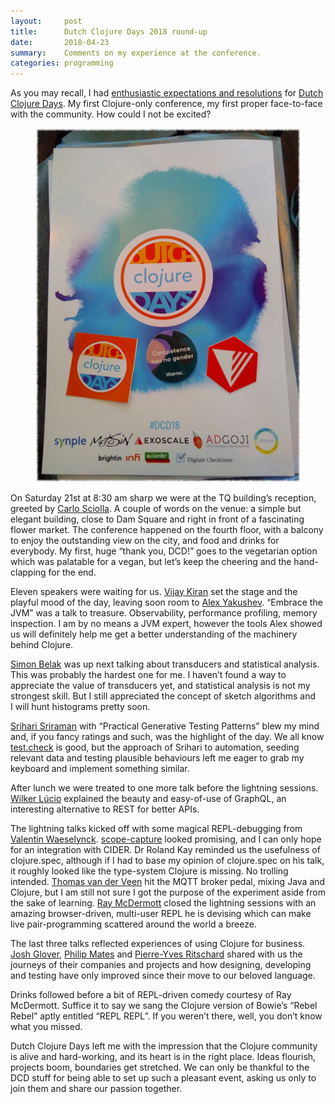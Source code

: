 ```yaml
---
layout:     post
title:      Dutch Clojure Days 2018 round-up
date:       2018-04-23
summary:    Comments on my experience at the conference.
categories: programming
---
```


As you may recall, I had [enthusiastic expectations and
resolutions](https://manuel-uberti.github.io/programming/2018/01/24/dcd-expectations/)
for [Dutch Clojure Days](http://clojuredays.org/). My first Clojure-only
conference, my first proper face-to-face with the community. How could I not be
excited?

<div style="text-align: center">
    <figure>
        <img src="/images/dcd.jpg">
    </figure>
</div>

On Saturday 21st at 8:30 am sharp we were at the TQ building’s reception,
greeted by [Carlo Sciolla](https://twitter.com/skuro). A couple of words on the
venue: a simple but elegant building, close to Dam Square and right in front of
a fascinating flower market. The conference happened on the fourth floor, with a
balcony to enjoy the outstanding view on the city, and food and drinks for
everybody. My first, huge “thank you, DCD!” goes to the vegetarian option which
was palatable for a vegan, but let’s keep the cheering and the hand-clapping for
the end.

Eleven speakers were waiting for us. [Vijay
Kiran](https://twitter.com/vijaykiran) set the stage and the playful mood of the
day, leaving soon room to [Alex Yakushev](https://twitter.com/unlog1c). “Embrace
the JVM” was a talk to treasure. Observability, performance profiling, memory
inspection. I am by no means a JVM expert, however the tools Alex showed us will
definitely help me get a better understanding of the machinery behind Clojure.

[Simon Belak](https://twitter.com/sbelak) was up next talking about transducers
and statistical analysis. This was probably the hardest one for me. I haven’t
found a way to appreciate the value of transducers yet, and statistical analysis
is not my strongest skill. But I still appreciated the concept of sketch
algorithms and I will hunt histograms pretty soon.

[Srihari Sriraman](https://twitter.com/sriharisriraman) with “Practical
Generative Testing Patterns” blew my mind and, if you fancy ratings and such,
was the highlight of the day. We all know
[test.check](https://github.com/clojure/test.check) is good, but the approach of
Srihari to automation, seeding relevant data and testing plausible behaviours
left me eager to grab my keyboard and implement something similar.

After lunch we were treated to one more talk before the lightning
sessions. [Wilker Lúcio](https://twitter.com/wilkerlucio) explained the beauty
and easy-of-use of GraphQL, an interesting alternative to REST for better APIs.

The lightning talks kicked off with some magical REPL-debugging from [Valentin
Waeselynck](https://twitter.com/val_waeselynck). [scope-capture](https://github.com/vvvvalvalval/scope-capture)
looked promising, and I can only hope for an integration with CIDER. Dr Roland
Kay reminded us the usefulness of clojure.spec, although if I had to base my
opinion of clojure.spec on his talk, it roughly looked like the type-system
Clojure is missing. No trolling intended. [Thomas van der
Veen](https://twitter.com/thomasvdv007) hit the MQTT broker pedal, mixing Java
and Clojure, but I am still not sure I got the purpose of the experiment aside
from the sake of learning. [Ray McDermott](https://twitter.com/thomasvdv007)
closed the lightning sessions with an amazing browser-driven, multi-user REPL he
is devising which can make live pair-programming scattered around the world a
breeze.

The last three talks reflected experiences of using Clojure for business. [Josh
Glover](https://twitter.com/jmglov), [Philip Mates](https://twitter.com/pmatey)
and [Pierre-Yves Ritschard](https://twitter.com/pyr) shared with us the journeys
of their companies and projects and how designing, developing and testing have
only improved since their move to our beloved language.

Drinks followed before a bit of REPL-driven comedy courtesy of Ray
McDermott. Suffice it to say we sang the Clojure version of Bowie’s “Rebel
Rebel” aptly entitled “REPL REPL”. If you weren’t there, well, you don’t know
what you missed.

Dutch Clojure Days left me with the impression that the Clojure community is
alive and hard-working, and its heart is in the right place. Ideas flourish,
projects boom, boundaries get stretched. We can only be thankful to the DCD
stuff for being able to set up such a pleasant event, asking us only to join
them and share our passion together.
